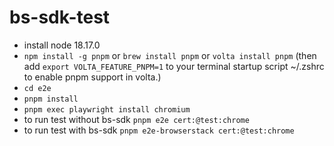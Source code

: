 # bs-sdk-test

-  install node 18.17.0
- `npm install -g pnpm` or `brew install pnpm` or `volta install pnpm` (then add `export VOLTA_FEATURE_PNPM=1` to your terminal startup script ~/.zshrc to enable pnpm support in volta.)
- `cd e2e`
- `pnpm install`
- `pnpm exec playwright install chromium`
- to run test without bs-sdk `pnpm e2e cert:@test:chrome`
- to run test with bs-sdk `pnpm e2e-browserstack cert:@test:chrome`
